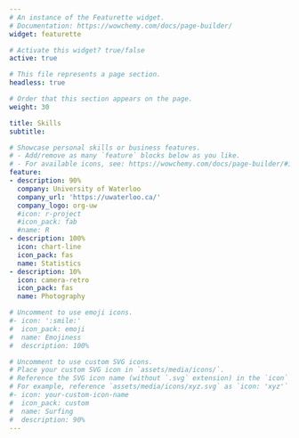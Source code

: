 ```yaml
---
# An instance of the Featurette widget.
# Documentation: https://wowchemy.com/docs/page-builder/
widget: featurette

# Activate this widget? true/false
active: true

# This file represents a page section.
headless: true

# Order that this section appears on the page.
weight: 30

title: Skills
subtitle:

# Showcase personal skills or business features.
# - Add/remove as many `feature` blocks below as you like.
# - For available icons, see: https://wowchemy.com/docs/page-builder/#icons
feature:
- description: 90%
  company: University of Waterloo
  company_url: 'https://uwaterloo.ca/'
  company_logo: org-uw
  #icon: r-project
  #icon_pack: fab
  #name: R
- description: 100%
  icon: chart-line
  icon_pack: fas
  name: Statistics
- description: 10%
  icon: camera-retro
  icon_pack: fas
  name: Photography

# Uncomment to use emoji icons.
#- icon: ':smile:'
#  icon_pack: emoji
#  name: Emojiness
#  description: 100% 

# Uncomment to use custom SVG icons.
# Place your custom SVG icon in `assets/media/icons/`.
# Reference the SVG icon name (without `.svg` extension) in the `icon` field.
# For example, reference `assets/media/icons/xyz.svg` as `icon: 'xyz'`
#- icon: your-custom-icon-name
#  icon_pack: custom
#  name: Surfing
#  description: 90%
---
```

